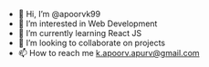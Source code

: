- 👋 Hi, I’m @apoorvk99
- 👀 I’m interested in Web Development
- 🌱 I’m currently learning React JS
- 💞️ I’m looking to collaborate on projects
- 📫 How to reach me k.apoorv.apurv@gmail.com

<!---
apoorvk99/apoorvk99 is a ✨ special ✨ repository because its `README.md` (this file) appears on your GitHub profile.
You can click the Preview link to take a look at your changes.
--->
